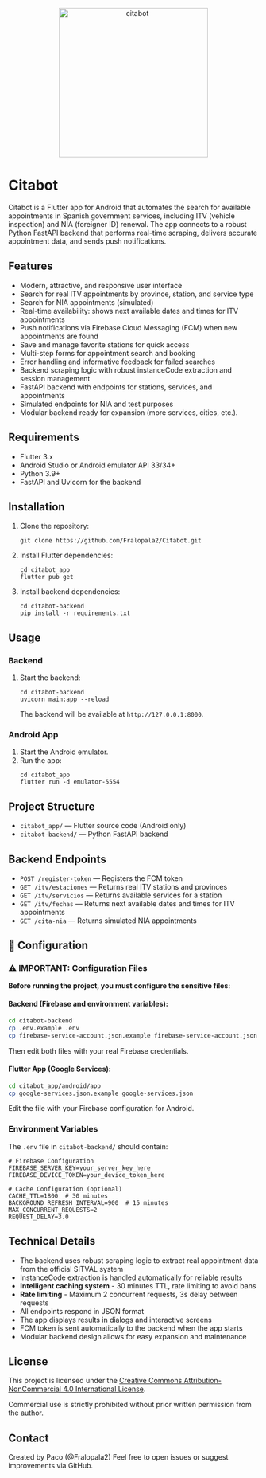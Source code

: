 <p align="center">
  <img width="300" height="300" alt="citabot" src="https://github.com/user-attachments/assets/174c87ad-1ee3-455e-871a-54fb968bdf37" />
</p>


# Citabot

Citabot is a Flutter app for Android that automates the search for available appointments in Spanish government services, including ITV (vehicle inspection) and NIA (foreigner ID) renewal. The app connects to a robust Python FastAPI backend that performs real-time scraping, delivers accurate appointment data, and sends push notifications.

## Features

- Modern, attractive, and responsive user interface
- Search for real ITV appointments by province, station, and service type
- Search for NIA appointments (simulated)
- Real-time availability: shows next available dates and times for ITV appointments
- Push notifications via Firebase Cloud Messaging (FCM) when new appointments are found
- Save and manage favorite stations for quick access
- Multi-step forms for appointment search and booking
- Error handling and informative feedback for failed searches
- Backend scraping logic with robust instanceCode extraction and session management
- FastAPI backend with endpoints for stations, services, and appointments
- Simulated endpoints for NIA and test purposes
- Modular backend ready for expansion (more services, cities, etc.).

## Requirements

- Flutter 3.x
- Android Studio or Android emulator API 33/34+
- Python 3.9+
- FastAPI and Uvicorn for the backend

## Installation

1. Clone the repository:
	```
	git clone https://github.com/Fralopala2/Citabot.git
	```
2. Install Flutter dependencies:
	```
	cd citabot_app
	flutter pub get
	```
3. Install backend dependencies:
	```
	cd citabot-backend
	pip install -r requirements.txt
	```

## Usage

### Backend
1. Start the backend:
	```
	cd citabot-backend
	uvicorn main:app --reload
	```
	The backend will be available at `http://127.0.0.1:8000`.

### Android App
1. Start the Android emulator.
2. Run the app:
	```
	cd citabot_app
	flutter run -d emulator-5554
	```

## Project Structure

- `citabot_app/` — Flutter source code (Android only)
- `citabot-backend/` — Python FastAPI backend

## Backend Endpoints

- `POST /register-token` — Registers the FCM token
- `GET /itv/estaciones` — Returns real ITV stations and provinces
- `GET /itv/servicios` — Returns available services for a station
- `GET /itv/fechas` — Returns next available dates and times for ITV appointments
- `GET /cita-nia` — Returns simulated NIA appointments

## 🔧 Configuration

### ⚠️ IMPORTANT: Configuration Files

**Before running the project, you must configure the sensitive files:**

#### Backend (Firebase and environment variables):
```bash
cd citabot-backend
cp .env.example .env
cp firebase-service-account.json.example firebase-service-account.json
```

Then edit both files with your real Firebase credentials.

#### Flutter App (Google Services):
```bash
cd citabot_app/android/app
cp google-services.json.example google-services.json
```

Edit the file with your Firebase configuration for Android.

### Environment Variables

The `.env` file in `citabot-backend/` should contain:

```env
# Firebase Configuration
FIREBASE_SERVER_KEY=your_server_key_here
FIREBASE_DEVICE_TOKEN=your_device_token_here

# Cache Configuration (optional)
CACHE_TTL=1800  # 30 minutes
BACKGROUND_REFRESH_INTERVAL=900  # 15 minutes
MAX_CONCURRENT_REQUESTS=2
REQUEST_DELAY=3.0
```

## Technical Details

- The backend uses robust scraping logic to extract real appointment data from the official SITVAL system
- InstanceCode extraction is handled automatically for reliable results
- **Intelligent caching system** - 30 minutes TTL, rate limiting to avoid bans
- **Rate limiting** - Maximum 2 concurrent requests, 3s delay between requests
- All endpoints respond in JSON format
- The app displays results in dialogs and interactive screens
- FCM token is sent automatically to the backend when the app starts
- Modular backend design allows for easy expansion and maintenance

## License

This project is licensed under the [Creative Commons Attribution-NonCommercial 4.0 International License](https://creativecommons.org/licenses/by-nc/4.0/).

Commercial use is strictly prohibited without prior written permission from the author.

## Contact

Created by Paco (@Fralopala2)
Feel free to open issues or suggest improvements via GitHub.
